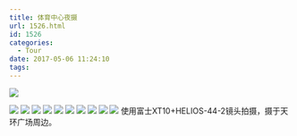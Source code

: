 ```yaml
---
title: 体育中心夜摄
url: 1526.html
id: 1526
categories:
  - Tour
date: 2017-05-06 11:24:10
tags:
---
```


![](http://image.psdpi.com/photo/tianhuan/_DSF1851.jpg)

<!-- more -->

![](http://image.psdpi.com/photo/tianhuan/_DSF1851.jpg-1920)
![](http://image.psdpi.com/photo/tianhuan/_DSF1852.jpg-1920)
![](http://image.psdpi.com/photo/tianhuan/_DSF1864.jpg-1920)
![](http://image.psdpi.com/photo/tianhuan/_DSF1868.jpg-1920)
![](http://image.psdpi.com/photo/tianhuan/_DSF1877.jpg-1920)
![](http://image.psdpi.com/photo/tianhuan/_DSF1881.jpg-1920)
![](http://image.psdpi.com/photo/tianhuan/_DSF1884.jpg-1920)
![](http://image.psdpi.com/photo/tianhuan/_DSF1892.jpg-1920)
![](http://image.psdpi.com/photo/tianhuan/_DSF1893.jpg-1920)
![](http://image.psdpi.com/photo/tianhuan/cover.jpg-1920)
使用富士XT10+HELIOS-44-2镜头拍摄，摄于天环广场周边。